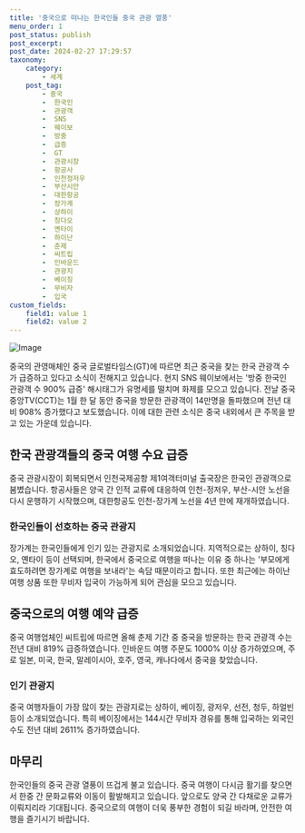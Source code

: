 ```yaml
---
title: '중국으로 떠나는 한국인들 중국 관광 열풍'
menu_order: 1
post_status: publish
post_excerpt: 
post_date: 2024-02-27 17:29:57
taxonomy:
    category:
        - 세계
    post_tag:
        - 중국
        -  한국인
        -  관광객
        -  SNS
        -  웨이보
        -  방중
        -  급증
        -  GT
        -  관광시장
        -  항공사
        -  인천정저우
        -  부산시안
        -  대한항공
        -  장가계
        -  상하이
        -  칭다오
        -  옌타이
        -  하이난
        -  춘제
        -  씨트립
        -  인바운드
        -  관광지
        -  베이징
        -  무비자
        -  입국
custom_fields:
    field1: value 1
    field2: value 2
---
```


![Image](https://imgnews.pstatic.net/image/277/2024/02/26/0005384557_001_20240227100101287.png?type=w647)

중국의 관영매체인 중국 글로벌타임스(GT)에 따르면 최근 중국을 찾는 한국 관광객 수가 급증하고 있다고 소식이 전해지고 있습니다. 현지 SNS 웨이보에서는 '방중 한국인 관광객 수 900% 급증' 해시태그가 유명세를 떨치며 화제를 모으고 있습니다. 전날 중국 중앙TV(CCT)는 1월 한 달 동안 중국을 방문한 관광객이 14만명을 돌파했으며 전년 대비 908% 증가했다고 보도했습니다. 이에 대한 관련 소식은 중국 내외에서 큰 주목을 받고 있는 가운데 있습니다.
## 한국 관광객들의 중국 여행 수요 급증
중국 관광시장이 회복되면서 인천국제공항 제1여객터미널 출국장은 한국인 관광객으로 붐볐습니다. 항공사들은 양국 간 인적 교류에 대응하여 인천-정저우, 부산-시안 노선을 다시 운행하기 시작했으며, 대한항공도 인천-장가계 노선을 4년 만에 재개하였습니다.
### 한국인들이 선호하는 중국 관광지
장가계는 한국인들에게 인기 있는 관광지로 소개되었습니다. 지역적으로는 상하이, 칭다오, 옌타이 등이 선택되며, 한국에서 중국으로 여행을 떠나는 이유 중 하나는 '부모에게 효도하려면 장가계로 여행을 보내라'는 속담 때문이라고 합니다. 또한 최근에는 하이난 여행 상품 또한 무비자 입국이 가능하게 되어 관심을 모으고 있습니다.
## 중국으로의 여행 예약 급증
중국 여행업체인 씨트립에 따르면 올해 춘제 기간 중 중국을 방문하는 한국 관광객 수는 전년 대비 819% 급증하였습니다. 인바운드 여행 주문도 1000% 이상 증가하였으며, 주로 일본, 미국, 한국, 말레이시아, 호주, 영국, 캐나다에서 중국을 찾았습니다.
### 인기 관광지
중국 여행자들이 가장 많이 찾는 관광지로는 상하이, 베이징, 광저우, 선전, 청두, 하얼빈 등이 소개되었습니다. 특히 베이징에서는 144시간 무비자 경유를 통해 입국하는 외국인 수도 전년 대비 2611% 증가하였습니다.
## 마무리
한국인들의 중국 관광 열풍이 뜨겁게 불고 있습니다. 중국 여행이 다시금 활기를 찾으면서 한중 간 문화교류와 이동이 활발해지고 있습니다. 앞으로도 양국 간 다채로운 교류가 이뤄지리라 기대됩니다. 중국으로의 여행이 더욱 풍부한 경험이 되길 바라며, 안전한 여행을 즐기시기 바랍니다.
